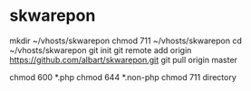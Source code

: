 skwarepon
=========

mkdir ~/vhosts/skwarepon
chmod 711 ~/vhosts/skwarepon
cd ~/vhosts/skwarepon
git init
git remote add origin https://github.com/albart/skwarepon.git
git pull origin master

chmod 600 *.php
chmod 644 *.non-php
chmod 711 directory
